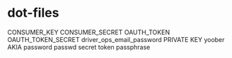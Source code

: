 # dot-files
CONSUMER_KEY
CONSUMER_SECRET
OAUTH_TOKEN
OAUTH_TOKEN_SECRET
driver_ops_email_password
PRIVATE KEY
yoober
AKIA
password
passwd
secret
token
passphrase
